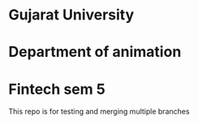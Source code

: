# Gujarat University
# Department of animation 
# Fintech sem 5
This repo is for testing and merging multiple branches
